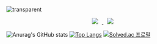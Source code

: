 ![transparent](https://capsule-render.vercel.app/api?type=waving&color=0:beebfd,100:9ec5d5&text=Youngcheon&height=200&fontSize=60&animation=twinkling)
<br>

<p align="center">
<a href="https://www.instagram.com/0thounsandboy/">
    <img 
        src="http://img.shields.io/badge/-instagram-333333?style=flat&logo=Instagram&link=https://www.instagram.com/0thousandboy/"
        style="height : auto; margin-left : 10px; margin-right : 10px;"/>
</a>
<a href="https://velog.io/@youngcheon">
    <img 
        src="http://img.shields.io/badge/-Velog-00aaa7?style=flat&logo=Vector Logo Zone&link=https://velog.io/@youngcheon"
        style="height : auto; margin-left : 10px; margin-right : 10px;"/>
</a>
</p>

![Anurag's GitHub stats](https://github-readme-stats.vercel.app/api?username=youngcheon&show_icons=true&theme=highcontrast)
[![Top Langs](https://github-readme-stats.vercel.app/api/top-langs/?username=youngcheon&layout=compact&theme=great-gatsby&langs_count=6)](https://github.com/anuraghazra/github-readme-stats)
[![Solved.ac
프로필](http://mazassumnida.wtf/api/v2/generate_badge?boj=rla1371)](https://solved.ac/rla1371)

